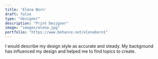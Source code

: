 ```yaml
---
title: 'Elena Born'
draft: false
type: "designer"
description: "Print Designer"
image: "images/elena.jpg"
portfolio: "https://www.behance.net/elenaborn1"
---
```


I would describe my design style as accurate and steady. My background has influenced my design and helped me to find topics to create.
